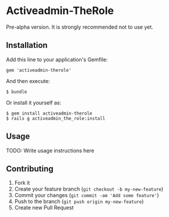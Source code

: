 # Activeadmin-TheRole

Pre-alpha version.
It is strongly recommended not to use yet.

## Installation

Add this line to your application's Gemfile:

    gem 'activeadmin-therole'

And then execute:

    $ bundle

Or install it yourself as:

    $ gem install activeadmin-therole
    $ rails g activeadmin_the_role:install

## Usage

TODO: Write usage instructions here

## Contributing

1. Fork it
2. Create your feature branch (`git checkout -b my-new-feature`)
3. Commit your changes (`git commit -am 'Add some feature'`)
4. Push to the branch (`git push origin my-new-feature`)
5. Create new Pull Request
